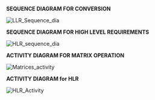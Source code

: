 **SEQUENCE DIAGRAM FOR CONVERSION**

![LLR_Sequence_dia](https://user-images.githubusercontent.com/78851073/107769144-8d017080-6d5d-11eb-9455-5f162853e20f.jpg)

**SEQUENCE DIAGRAM FOR HIGH LEVEL REQUIREMENTS**

![HLR_sequence_dia](https://user-images.githubusercontent.com/78851073/107770686-d0f57500-6d5f-11eb-889c-06a91c5c6ba2.jpg)

**ACTIVITY DIAGRAM FOR MATRIX OPERATION**

![Matrices_activity](https://user-images.githubusercontent.com/78851798/107767612-38f58c80-6d5b-11eb-9ccd-304e7b67c9df.jpg)

**ACTIVITY DIAGRAM for HLR**

![HLR_Activity](https://user-images.githubusercontent.com/78853987/107772306-16b33d00-6d62-11eb-9fab-5c751ac7cbaa.png)
